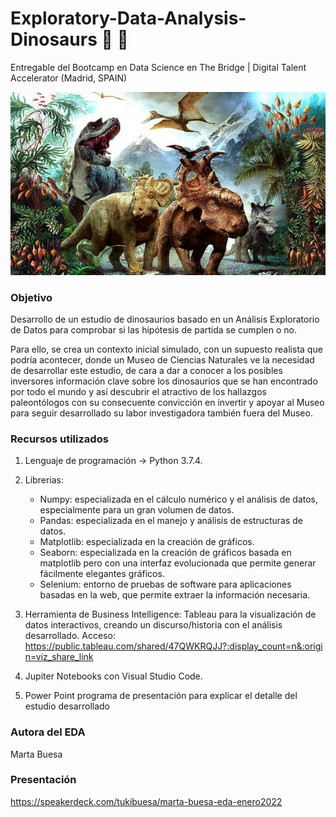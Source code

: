 # Exploratory-Data-Analysis-Dinosaurs :t-rex: 🦕
Entregable del Bootcamp en Data Science en The Bridge | Digital Talent Accelerator (Madrid, SPAIN)


![dinosaur_photo_intro](portada_eda.jpg)
### Objetivo
Desarrollo de un estudio de dinosaurios basado en un Análisis Exploratorio de Datos para comprobar si las hipótesis de partida se cumplen o no.

Para ello, se crea un contexto inicial simulado, con un supuesto realista que podría acontecer, donde un Museo de Ciencias Naturales ve la necesidad de desarrollar este estudio, de cara a dar a conocer a los posibles inversores información clave sobre los dinosaurios que se han encontrado por todo el mundo y así descubrir el atractivo de los hallazgos paleontólogos con su consecuente convicción en invertir y apoyar al Museo para seguir desarrollado su labor investigadora también fuera del Museo.


### Recursos utilizados
1. Lenguaje de programación -> Python 3.7.4.

2. Librerias:
     * Numpy: especializada en el cálculo numérico y el análisis de datos, especialmente para un gran volumen de datos.
     * Pandas: especializada en el manejo y análisis de estructuras de datos.
     * Matplotlib: especializada en la creación de gráficos.
     * Seaborn: especializada en la creación de gráficos basada en matplotlib pero con una interfaz evolucionada que permite generar fácilmente elegantes gráficos.
     * Selenium: entorno de pruebas de software para aplicaciones basadas en la web, que permite extraer la información necesaria.

3. Herramienta de Business Intelligence: Tableau para la visualización de datos interactivos, creando un discurso/historia con el análisis desarrollado.
 Acceso: https://public.tableau.com/shared/47QWKRQJJ?:display_count=n&:origin=viz_share_link

4. Jupiter Notebooks con Visual Studio Code.

5. Power Point programa de presentación para explicar el detalle del estudio desarrollado


### Autora del EDA
 Marta Buesa
 
### Presentación
https://speakerdeck.com/tukibuesa/marta-buesa-eda-enero2022
 
 
 
